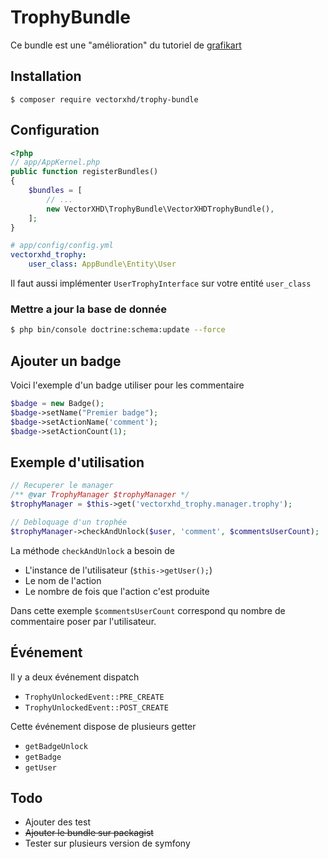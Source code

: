  

# TrophyBundle
Ce bundle est une "amélioration" du tutoriel de [grafikart](https://www.youtube.com/watch?v=P6MjPMRjJvo)

## Installation

```shell
$ composer require vectorxhd/trophy-bundle
```

## Configuration
```php
<?php
// app/AppKernel.php
public function registerBundles()
{
    $bundles = [
        // ...
        new VectorXHD\TrophyBundle\VectorXHDTrophyBundle(),
    ];
}
```

```yaml
# app/config/config.yml
vectorxhd_trophy:  
    user_class: AppBundle\Entity\User
```
Il faut aussi implémenter `UserTrophyInterface` sur votre entité `user_class`

### Mettre a jour la base de donnée
```bash
$ php bin/console doctrine:schema:update --force
```

## Ajouter un badge 
Voici l'exemple d'un badge utiliser pour les commentaire
```php
$badge = new Badge();  
$badge->setName("Premier badge");  
$badge->setActionName('comment');  
$badge->setActionCount(1);
```

## Exemple d'utilisation
```php
// Recuperer le manager
/** @var TrophyManager $trophyManager */  
$trophyManager = $this->get('vectorxhd_trophy.manager.trophy');

// Debloquage d'un trophée
$trophyManager->checkAndUnlock($user, 'comment', $commentsUserCount);
```

La méthode `checkAndUnlock` a besoin de

 - L'instance de l'utilisateur (`$this->getUser();`)
 - Le nom de l'action
 - Le nombre de fois que l'action c'est produite

Dans cette exemple `$commentsUserCount` correspond qu nombre de commentaire poser par l'utilisateur.

## Événement
Il y a deux événement dispatch 

 - `TrophyUnlockedEvent::PRE_CREATE`
 - `TrophyUnlockedEvent::POST_CREATE`
 
Cette événement dispose de plusieurs getter
 - `getBadgeUnlock`
 - `getBadge`
 - `getUser`

## Todo

 - Ajouter des test
 - ~~Ajouter le bundle sur packagist~~
 - Tester sur plusieurs version de symfony

